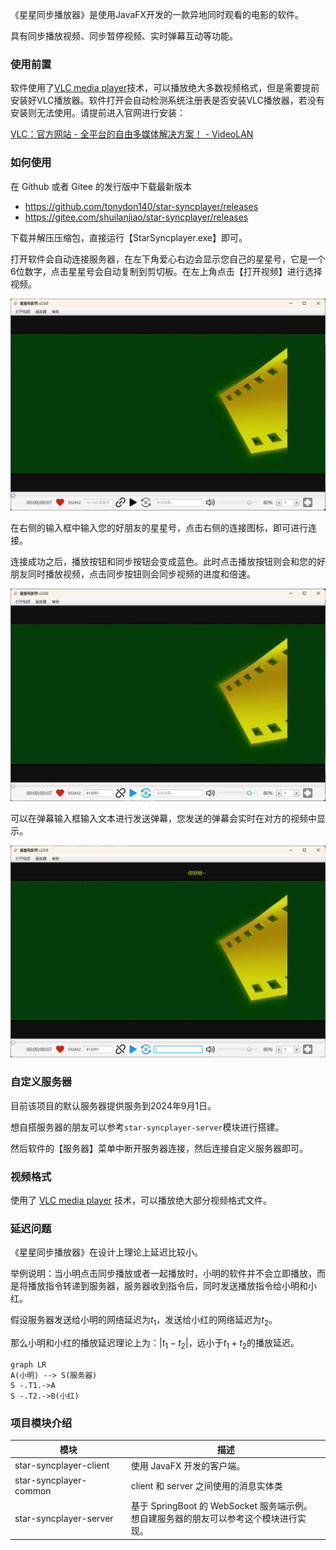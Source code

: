 《星星同步播放器》是使用JavaFX开发的一款异地同时观看的电影的软件。

具有同步播放视频、同步暂停视频、实时弹幕互动等功能。



### 使用前置

软件使用了[VLC media player](https://www.videolan.org/)技术，可以播放绝大多数视频格式，但是需要提前安装好VLC播放器。软件打开会自动检测系统注册表是否安装VLC播放器，若没有安装则无法使用。请提前进入官网进行安装：

[VLC：官方网站 - 全平台的自由多媒体解决方案！ - VideoLAN](https://www.videolan.org/)



### 如何使用

在 Github 或者 Gitee 的发行版中下载最新版本

- https://github.com/tonydon140/star-syncplayer/releases
- https://gitee.com/shuilanjiao/star-syncplayer/releases

下载并解压压缩包，直接运行【StarSyncplayer.exe】即可。

打开软件会自动连接服务器，在左下角爱心右边会显示您自己的星星号，它是一个6位数字，点击星星号会自动复制到剪切板。在左上角点击【打开视频】进行选择视频。

![image-20230616121842116](./assets/image-20230616121842116.png)

在右侧的输入框中输入您的好朋友的星星号，点击右侧的连接图标，即可进行连接。

连接成功之后，播放按钮和同步按钮会变成蓝色。此时点击播放按钮则会和您的好朋友同时播放视频，点击同步按钮则会同步视频的进度和倍速。

![image-20230616121905544](./assets/image-20230616121905544.png)

可以在弹幕输入框输入文本进行发送弹幕，您发送的弹幕会实时在对方的视频中显示。

![image-20230616121940198](./assets/image-20230616121940198.png)



### 自定义服务器

目前该项目的默认服务器提供服务到2024年9月1日。

想自搭服务器的朋友可以参考`star-syncplayer-server`模块进行搭建。

然后软件的【服务器】菜单中断开服务器连接，然后连接自定义服务器即可。



### 视频格式

使用了 [VLC media player](https://www.videolan.org/) 技术，可以播放绝大部分视频格式文件。



### 延迟问题

《星星同步播放器》在设计上理论上延迟比较小。

举例说明：当小明点击同步播放或者一起播放时，小明的软件并不会立即播放，而是将播放指令转递到服务器，服务器收到指令后，同时发送播放指令给小明和小红。

假设服务器发送给小明的网络延迟为$t_1$，发送给小红的网络延迟为$t_2$。

那么小明和小红的播放延迟理论上为：$|t_1-t_2|$，远小于$t_1+t_2$的播放延迟。

```mermaid
graph LR
A(小明) --> S(服务器)
S -.T1.->A
S -.T2.->B(小红)
```




### 项目模块介绍

| 模块                   | 描述                                                         |
| ---------------------- | ------------------------------------------------------------ |
| star-syncplayer-client | 使用 JavaFX 开发的客户端。                                   |
| star-syncplayer-common | client 和 server 之间使用的消息实体类                        |
| star-syncplayer-server | 基于 SpringBoot 的 WebSocket 服务端示例。<br>想自建服务器的朋友可以参考这个模块进行实现。 |





